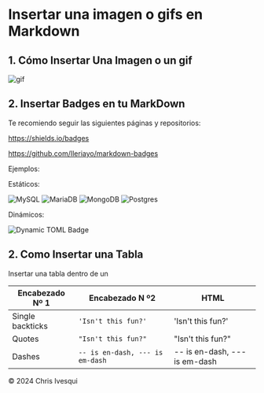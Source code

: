 # Insertar una imagen o gifs en Markdown


## 1. Cómo Insertar Una Imagen o un gif


![gif](https://pixabay.com/es/gifs/code-programming-computer-science-6618/ "gif")

## 2. Insertar Badges en tu MarkDown

Te recomiendo seguir las siguientes páginas y repositorios:

https://shields.io/badges

https://github.com/Ileriayo/markdown-badges

Ejemplos:

Estáticos:

![MySQL](https://img.shields.io/badge/mysql-4479A1.svg?style=for-the-badge&logo=mysql&logoColor=white)
![MariaDB](https://img.shields.io/badge/MariaDB-003545?style=for-the-badge&logo=mariadb&logoColor=white)
![MongoDB](https://img.shields.io/badge/MongoDB-%234ea94b.svg?style=for-the-badge&logo=mongodb&logoColor=white)
![Postgres](https://img.shields.io/badge/postgres-%23316192.svg?style=for-the-badge&logo=postgresql&logoColor=white)

Dinámicos:

![Dynamic TOML Badge](https://img.shields.io/badge/dynamic/toml?url=https%3A%2F%2Fraw.githubusercontent.com%2Fsquirrelchat%2Fsmol-toml%2Fmistress%2Fbench%2Ftestfiles%2Ftoml-spec-example.toml&query=%24.title)



## 2. Como Insertar una Tabla

Insertar una tabla dentro de un

| Encabezado Nº 1  | Encabezado  N º2                |HTML                         |
|------------------|---------------------------------|-----------------------------|
| Single backticks | `'Isn't this fun?'`             |'Isn't this fun?'            |
| Quotes           | `"Isn't this fun?"`             |"Isn't this fun?"            |
| Dashes           | `-- is en-dash, --- is em-dash` |-- is en-dash, --- is em-dash|


<div class="footer">
    &copy; 2024 Chris Ivesqui
</div>